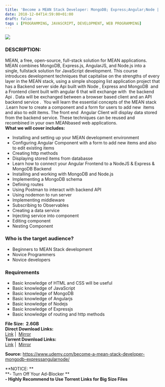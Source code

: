 ```yaml
---
title: 'Become a MEAN Stack Developer: MongoDB; Express;Angular;Node | [ 114.99$ Course For Free ]'
date: 2018-12-04T14:59:00+01:00
draft: false
tags : [PROGRAMMING, JAVASCRIPT, DEVELOPMENT, WEB PROGRAMMING]
---
```


[![](https://4.bp.blogspot.com/-kibcq4MIKBU/XAaHaYPrq7I/AAAAAAAAAik/0jasem3138gH-GO9l-RVIK_9PCOuvsM0wCLcBGAs/s640/Become-a-MEAN-Stack-Developer-MongoDB-Express-Angular-Node.jpg)](https://4.bp.blogspot.com/-kibcq4MIKBU/XAaHaYPrq7I/AAAAAAAAAik/0jasem3138gH-GO9l-RVIK_9PCOuvsM0wCLcBGAs/s1600/Become-a-MEAN-Stack-Developer-MongoDB-Express-Angular-Node.jpg)

### DESCRIPTION:

MEAN, a free, open-source, full-stack solution for MEAN applications. MEAN combines MongoDB, Express.js, AngularJS, and Node.js into a single, full­stack solution for JavaScript development. This course introduces development techniques that capitalise on the strengths of every layer in the MEAN stack, using a simple shopping list application project that has a Backend server side Api built with Node , Express and MongoDB  and a Frontend client built with angular 6 that will exchange with  the backend Api . Data will be exchanged between a browser based client and an API  backend service .  You will learn the essential concepts of the MEAN stack .Learn how to create a component and a form for users to add new  items and also to edit items. The front end  Angular Client will display data stored from the backend service. These techniques can be reused and recombined in your own MEAN­based web applications.  
**What we will cover includes:**  

*   Installing and setting up your MEAN development environment
*   Configuring Angular Component with a form to add new items and also to edit existing items
*   Creating http methods
*   Displaying stored items from databasse
*   Learn how to connect your Angular Frontend to a NodeJS & Express & MongoDB Backend
*   Installing and working with MongoDB and Node.js
*   Implementing a MongoDB schema
*   Defining routes
*   Using Postman to interact with backend API
*   Using nodemon to run server
*   Implementing middleware
*   Subscribing to Observables
*   Creating a data service
*   Injecting service into component
*   Editing component
*   Nesting Component

### Who is the target audience?

*   Beginners to MEAN Stack development
*   Novice Programmers
*   Novice developers

### Requirements

*   Basic knowledge of HTML and CSS will be useful
*   Basic knowledge of JavaScript
*   Basic knowledge of MongoDB
*   Basic knowledge of Angularjs
*   Basic knowledge of Nodejs
*   Basic knowledge of Expressjs
*   Basic knowledge of routing and http methods

**File Size:  2.6GB**  
**Direct Download Links:**  
 [Link](http://crowdurl.com/BecomeaMEANlink1) |  [Mirror](http://crowdurl.com/BecomeaMEANlink2)  
**Torrent Download Links:**  
 [Link](http://crowdurl.com/BecomeaMEANtorrent1) |  [Mirror](http://crowdurl.com/BecomeaMEANtorrent2)  
  
**Source:** https://www.udemy.com/become-a-mean-stack-developer-mongodb-expressangularnode/  
  
**NOTICE: **  
**\- Turn Off Your Ad-Blocker **  
**\- Highly Recommend to Use Torrent Links for Big Size Files**